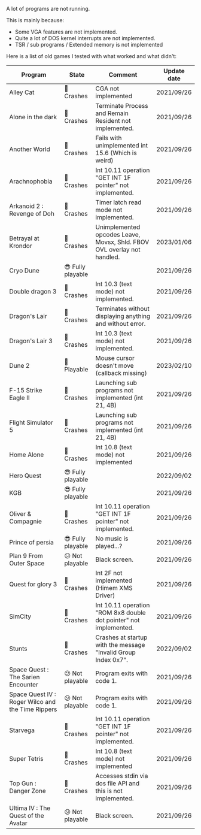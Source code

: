A lot of programs are not running.

This is mainly because:
 - Some VGA features are not implemented.
 - Quite a lot of DOS kernel interrupts are not implemented.
 - TSR / sub programs / Extended memory is not implemented

Here is a list of old games I tested with what worked and what didn't:

| Program | State | Comment | Update date |
|--|--|--|--|
| Alley Cat | :see_no_evil: Crashes | CGA not implemented | 2021/09/26 |
| Alone in the dark | :see_no_evil: Crashes | Terminate Process and Remain Resident not implemented. | 2021/09/26 |
| Another World | :see_no_evil: Crashes | Fails with unimplemented int 15.6 (Which is weird) | 2021/09/26 |
| Arachnophobia | :see_no_evil: Crashes | Int 10.11 operation "GET INT 1F pointer" not implemented. | 2021/09/26 |
| Arkanoid 2 : Revenge of Doh | :see_no_evil: Crashes | Timer latch read mode not implemented. | 2021/09/26 |
| Betrayal at Krondor | :see_no_evil: Crashes | Unimplemented opcodes Leave, Movsx, Shld. FBOV OVL overlay not handled. | 2023/01/06 |
| Cryo Dune | :sunglasses: Fully playable | | 2021/09/26 |
| Double dragon 3 | :see_no_evil: Crashes | Int 10.3 (text mode) not implemented. | 2021/09/26 |
| Dragon's Lair | :see_no_evil: Crashes | Terminates without displaying anything and without error. | 2021/09/26 |
| Dragon's Lair 3 | :see_no_evil: Crashes | Int 10.3 (text mode) not implemented. | 2021/09/26 |
| Dune 2 | :slightly_smiling_face: Playable | Mouse cursor doesn't move (callback missing) | 2023/02/10 |
| F-15 Strike Eagle II | :see_no_evil: Crashes | Launching sub programs not implemented (int 21, 4B) | 2021/09/26 |
| Flight Simulator 5 | :see_no_evil: Crashes | Launching sub programs not implemented (int 21, 4B) | 2021/09/26 |
| Home Alone | :see_no_evil: Crashes | Int 10.8 (text mode) not implemented | 2021/09/26 |
| Hero Quest |  :sunglasses: Fully playable | | 2022/09/02 |
| KGB | :sunglasses: Fully playable | | 2021/09/26 |
| Oliver & Compagnie | :see_no_evil: Crashes | Int 10.11 operation "GET INT 1F pointer" not implemented. | 2021/09/26 |
| Prince of persia | :sunglasses: Fully playable | No music is played...? | 2021/09/26 |
| Plan 9 From Outer Space| :confused: Not playable | Black screen. | 2021/09/26 |
| Quest for glory 3 | :see_no_evil: Crashes | Int 2F not implemented (Himem XMS Driver) | 2021/09/26 |
| SimCity | :see_no_evil: Crashes | Int 10.11 operation "ROM 8x8 double dot pointer" not implemented. | 2021/09/26 |
| Stunts | :see_no_evil: Crashes | Crashes at startup with the message "Invalid Group Index 0x7". | 2022/09/02 |
| Space Quest : The Sarien Encounter | :confused: Not playable | Program exits with code 1. | 2021/09/26 |
| Space Quest IV : Roger Wilco and the Time Rippers | :confused: Not playable | Program exits with code 1. | 2021/09/26 |
| Starvega | :see_no_evil: Crashes | Int 10.11 operation "GET INT 1F pointer" not implemented. | 2021/09/26 |
| Super Tetris | :see_no_evil: Crashes | Int 10.8 (text mode) not implemented | 2021/09/26 |
| Top Gun : Danger Zone | :see_no_evil: Crashes | Accesses stdin via dos file API and this is not implemented. | 2021/09/26 |
| Ultima IV : The Quest of the Avatar | :confused: Not playable | Black screen. | 2021/09/26 |
